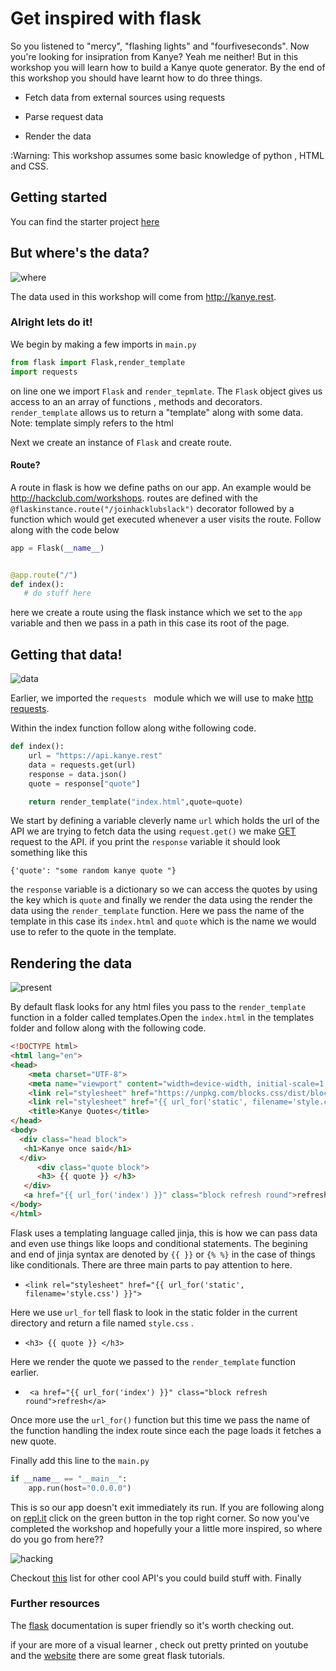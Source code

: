 # Get inspired with flask 


So you listened to "mercy", "flashing lights" and "fourfiveseconds". Now you're looking for insipration from Kanye? Yeah me neither! But in this workshop you will learn how to build a Kanye quote generator. By the end of this workshop you should have learnt how to do three things. 

- Fetch data from external sources using requests 

- Parse request data 

- Render the data 



:Warning: This workshop assumes some basic knowledge of python , HTML and CSS.



## Getting started 

You can find  the starter project [here](https://repl.it/@JubrilOyetunji/kanyerest)




## But where's the data?

![where](https://cloud-c2egtgknk.vercel.app/0where.gif)



The data used in this workshop will come from http://kanye.rest. 



### Alright lets do it! 

We begin by making a few imports in  `main.py`

``` python 
from flask import Flask,render_template
import requests

```

on line one we import `Flask` and `render_tepmlate`. The `Flask` object gives us access to an an array of functions , methods and decorators. `render_template` allows us to return a "template" along with some data.
Note: template simply refers to the html 

Next we create an instance of  `Flask` and create route. 



#### Route? 

A route in flask is how we define paths on our app. An example would be http://hackclub.com/workshops. 
routes are defined with the `@flaskinstance.route("/joinhacklubslack")` decorator followed by a function  which would get executed whenever a user visits the route. Follow along with the code below 


```python 
app = Flask(__name__)


@app.route("/")
def index():
   # do stuff here 
``` 

here we create a route using the flask instance which we set to the `app` variable and then we pass in a path in this case its root of the page. 



## Getting that data!

![data](https://cloud-qlxdganfz.vercel.app/0image.png)


Earlier,  we imported  the `requests ` module which we will use to make [http requests](https://developer.mozilla.org/en-US/docs/Web/HTTP/Messages).

Within the index function follow along withe following code. 

``` python 
def index():
    url = "https://api.kanye.rest"
    data = requests.get(url)
    response = data.json()
    quote = response["quote"]

    return render_template("index.html",quote=quote)   
```

We start by defining a variable cleverly name `url` which holds the url of the API we are trying to fetch data the using `request.get()` we make [GET](https://developer.mozilla.org/en-US/docs/Web/HTTP/Methods/GET) request to the API. if you print the `response` variable it should look something like this 

`{'quote': "some random kanye quote "}`

the `response` variable is a dictionary so we can access the quotes by using the key which is `quote`
and finally we render the data using the render the data using the `render_template` function. Here we pass the name of the template in this case its `index.html` and `quote` which is the name we would use to refer to the quote in the template. 



## Rendering the data 

![present](https://cloud-8ec0u6szu.vercel.app/0garfield.gif)

By default flask looks for any html files you pass to the `render_template ` function in a folder called templates.Open the `index.html` in the templates folder and follow along with the following code.


``` html 
<!DOCTYPE html>
<html lang="en">
<head>
    <meta charset="UTF-8">
    <meta name="viewport" content="width=device-width, initial-scale=1.0">
    <link rel="stylesheet" href="https://unpkg.com/blocks.css/dist/blocks.min.css" />
    <link rel="stylesheet" href="{{ url_for('static', filename='style.css') }}">
    <title>Kanye Quotes</title>
</head>
<body>
  <div class="head block">
   <h1>Kanye once said</h1> 
  </div>
      <div class="quote block">
      <h3> {{ quote }} </h3>
   </div>
   <a href="{{ url_for('index') }}" class="block refresh round">refresh</a>
</body>
</html>
```

Flask uses a templating language called jinja, this is how we can pass data and even use things like loops and conditional statements. The begining and end of jinja syntax are denoted by `{{ }}` or `{% %}` in the case of things like conditionals. There are three main parts to pay attention to here.

- `<link rel="stylesheet" href="{{ url_for('static', filename='style.css') }}">`

Here we use `url_for` tell flask to look in the static folder in the current directory and return a file named `style.css` .



- `<h3> {{ quote }} </h3>`  

Here we render the quote we passed to the `render_template` function earlier.


- ` <a href="{{ url_for('index') }}" class="block refresh round">refresh</a>`

Once more use the `url_for()` function but this time we pass the name of the function handling the index route since each the page loads it fetches a new quote. 


Finally add this line to the `main.py` 

``` python 
if __name__ == "__main__":
    app.run(host="0.0.0.0")
```

This is so our app doesn't exit immediately its run. If you are following along on [repl.it](https://repl.it) click on the green button in the top right corner. So now you've completed the workshop and hopefully your a little more inspired, so where do you go from here?? 


![hacking]()


Checkout [this](https://apilist.fun) list for other cool API's you could build stuff with. Finally 


### Further resources 

The [flask](https://flask.palletsprojects.com/en/1.1.x/ ) documentation is super friendly so it's worth checking out.


if your are more of a visual learner , check out pretty printed on youtube and the [website](https://prettyprinted.com) there are some great flask tutorials.


















